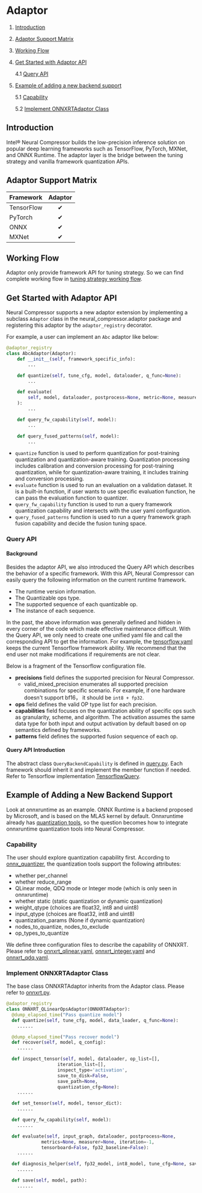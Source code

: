 Adaptor
=======
1. [Introduction](#introduction)
2. [Adaptor Support Matrix](#adaptor-support-matrix)
3. [Working Flow](#working-flow)
4. [Get Started with Adaptor API](#get-start-with-adaptor-api)

    4.1 [Query API](#query-api)

5. [Example of adding a new backend support](#example-of-adding-a-new-backend-support)

    5.1 [Capability](#capability)

    5.2 [Implement ONNXRTAdaptor Class](#implement-onnxrtadaptor-class)

## Introduction

Intel® Neural Compressor builds the low-precision inference
solution on popular deep learning frameworks such as TensorFlow, PyTorch,
MXNet, and ONNX Runtime. The adaptor layer is the bridge between the 
tuning strategy and vanilla framework quantization APIs.

## Adaptor Support Matrix

|Framework     |Adaptor      |
|--------------|:-----------:|
|TensorFlow    |&#10004;     |
|PyTorch       |&#10004;     |
|ONNX          |&#10004;     |
|MXNet         |&#10004;     |


## Working Flow
Adaptor only provide framework API for tuning strategy. So we can find complete working flow in [tuning strategy working flow](./tuning_strategies.md).

## Get Started with Adaptor API

Neural Compressor supports a new adaptor extension by
implementing a subclass `Adaptor` class in the neural_compressor.adaptor package
and registering this adaptor by the `adaptor_registry` decorator.

For example, a user can implement an `Abc` adaptor like below:

```python
@adaptor_registry
class AbcAdaptor(Adaptor):
    def __init__(self, framework_specific_info):
        ...

    def quantize(self, tune_cfg, model, dataloader, q_func=None):
        ...

    def evaluate(
        self, model, dataloader, postprocess=None, metric=None, measurer=None, iteration=-1, tensorboard=False
    ):
        ...

    def query_fw_capability(self, model):
        ...

    def query_fused_patterns(self, model):
        ...
```

* `quantize` function is used to perform quantization for post-training quantization and quantization-aware training. Quantization processing includes calibration and conversion processing for post-training quantization, while for quantization-aware training, it includes training and conversion processing.
* `evaluate` function is used to run an evaluation on a validation dataset. It is a built-in function, if user wants to use specific evaluation function, he can pass the evaluation function to quantizer.
* `query_fw_capability` function is used to run a query framework quantization capability and intersects with the user yaml configuration.
* `query_fused_patterns` function is used to run a query framework graph fusion capability and decide the fusion tuning space.

### Query API

#### Background

Besides the adaptor API, we also introduced the Query API which describes the
behavior of a specific framework. With this API, Neural Compressor can easily query the
following information on the current runtime framework.

*  The runtime version information.
*  The Quantizable ops type.
*  The supported sequence of each quantizable op.
*  The instance of each sequence.

In the past, the above information was generally defined and hidden in every corner of the code which made effective maintenance difficult. With the Query API, we only need to create one unified yaml file and call the corresponding API to get the information. For example, the [tensorflow.yaml](../neural_compressor/adaptor/tensorflow.yaml) keeps the current Tensorflow framework ability. We recommend that the end user not make modifications if requirements are not clear.

Below is a fragment of the Tensorflow configuration file.

* **precisions** field defines the supported precision for Neural Compressor.
    -  valid_mixed_precision enumerates all supported precision combinations for specific scenario. For example, if one hardware doesn't support bf16， it should be `int8 + fp32`.
* **ops** field defines the valid OP type list for each precision.
* **capabilities** field focuses on the quantization ability of specific ops such as granularity, scheme, and algorithm. The activation assumes the same data type for both input and output activation by default based on op semantics defined by frameworks.
* **patterns** field defines the supported fusion sequence of each op.

#### Query API Introduction

The abstract class `QueryBackendCapability` is defined in [query.py](../neural_compressor/adaptor/query.py#L21). Each framework should inherit it and implement the member function if needed. Refer to Tensorflow implementation [TensorflowQuery](../neural_compressor/adaptor/tensorflow.py#L628).


## Example of Adding a New Backend Support

Look at onnxruntime as an example. ONNX Runtime is a backend proposed by Microsoft, and is based on the MLAS kernel by default.
Onnxruntime already has [quantization tools](https://github.com/microsoft/onnxruntime/tree/master/onnxruntime/python/tools/quantization), so the question becomes how to integrate onnxruntime quantization tools into Neural Compressor.

### Capability
   
   The user should explore quantization capability first. According to [onnx_quantizer](https://github.com/microsoft/onnxruntime/blob/503b61d897074a494f5798069308ee67d8fb9ace/onnxruntime/python/tools/quantization/onnx_quantizer.py#L76), the quantization tools support the following attributes:
   * whether per_channel
   * whether reduce_range
   * QLinear mode, QDQ mode or Integer mode (which is only seen in onnxruntime)
   * whether static (static quantization or dynamic quantization)
   * weight_qtype (choices are float32, int8 and uint8)
   * input_qtype (choices are float32, int8 and uint8)
   * quantization_params (None if dynamic quantization)
   * nodes_to_quantize, nodes_to_exclude
   * op_types_to_quantize

   We define three configuration files to describe the capability of ONNXRT. Please refer to [onnxrt_qlinear.yaml](../neural_compressor/adaptor/onnxrt_qlinear.yaml), [onnxrt_integer.yaml](../neural_compressor/adaptor/onnxrt_integer.yaml) and [onnxrt_qdq.yaml](../neural_compressor/adaptor/onnxrt_qdq.yaml).

### Implement ONNXRTAdaptor Class

   The base class ONNXRTAdaptor inherits from the Adaptor class. Please refer to [onnxrt.py](../neural_compressor/adaptor/onnxrt.py).

   ```python
   @adaptor_registry
   class ONNXRT_QLinearOpsAdaptor(ONNXRTAdaptor):
     @dump_elapsed_time("Pass quantize model")
     def quantize(self, tune_cfg, model, data_loader, q_func=None):
       ......

     @dump_elapsed_time("Pass recover model")
     def recover(self, model, q_config):
       ......

     def inspect_tensor(self, model, dataloader, op_list=[],
                      iteration_list=[],
                      inspect_type='activation',
                      save_to_disk=False,
                      save_path=None,
                      quantization_cfg=None):
       ......

     def set_tensor(self, model, tensor_dict):
       ......

     def query_fw_capability(self, model):
       ......

     def evaluate(self, input_graph, dataloader, postprocess=None,
                metrics=None, measurer=None, iteration=-1,
                tensorboard=False, fp32_baseline=False):
       ......

     def diagnosis_helper(self, fp32_model, int8_model, tune_cfg=None, save_path=None):
       ......

     def save(self, model, path):
       ......
   ```
